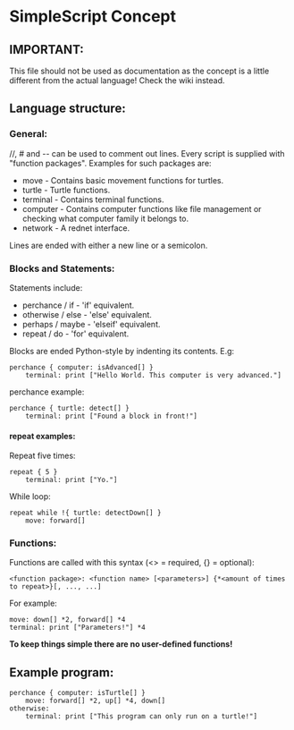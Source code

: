 # SimpleScript Concept

## IMPORTANT:
This file should not be used as documentation as the concept is a little different from the actual language! Check the wiki instead.

## Language structure:

### General:
//, # and -- can be used to comment out lines.
Every script is supplied with "function packages".
Examples for such packages are:
* move - Contains basic movement functions for turtles.
* turtle - Turtle functions.
* terminal - Contains terminal functions.
* computer - Contains computer functions like file management or checking what computer family it belongs to.
* network - A rednet interface.

Lines are ended with either a new line or a semicolon.

### Blocks and Statements:
Statements include:
* perchance / if - 'if' equivalent.
* otherwise / else - 'else' equivalent.
* perhaps / maybe - 'elseif' equivalent.
* repeat / do - 'for' equivalent.

Blocks are ended Python-style by indenting its contents.
E.g:
```
perchance { computer: isAdvanced[] }
	terminal: print ["Hello World. This computer is very advanced."]
```

perchance example:
```
perchance { turtle: detect[] }
	terminal: print ["Found a block in front!"]
```
	
#### repeat examples:
Repeat five times:
```
repeat { 5 }
	terminal: print ["Yo."]
```

While loop:
```
repeat while !{ turtle: detectDown[] }
	move: forward[]
```

### Functions:
Functions are called with this syntax (<> = required, {} = optional):
```
<function package>: <function name> [<parameters>] {*<amount of times to repeat>}[, ..., ...]
```

For example:
```
move: down[] *2, forward[] *4
terminal: print ["Parameters!"] *4
```

**To keep things simple there are no user-defined functions!**

## Example program:
```
perchance { computer: isTurtle[] }
	move: forward[] *2, up[] *4, down[]
otherwise:
	terminal: print ["This program can only run on a turtle!"]
```

